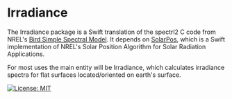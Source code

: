 # Irradiance

The Irradiance package is a Swift translation of the spectrl2 C code from NREL's [Bird Simple Spectral Model](https://www.nrel.gov/grid/solar-resource/spectral.html).  It depends on [SolarPos](https://github.com/mchapman87501/SolarPos.git), which is a Swift implementation of NREL's Solar Position Algorithm for Solar Radiation Applications.

For most uses the main entity will be Irradiance, which calculates irradiance spectra for flat surfaces located/oriented on earth's surface.

[![License: MIT](https://img.shields.io/badge/License-MIT-yellow.svg)](https://opensource.org/licenses/MIT)